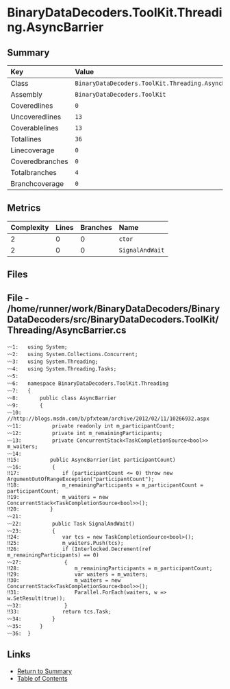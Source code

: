 ﻿# BinaryDataDecoders.ToolKit.Threading.AsyncBarrier

## Summary

| Key             | Value                                               |
| :-------------- | :-------------------------------------------------- |
| Class           | `BinaryDataDecoders.ToolKit.Threading.AsyncBarrier` |
| Assembly        | `BinaryDataDecoders.ToolKit`                        |
| Coveredlines    | `0`                                                 |
| Uncoveredlines  | `13`                                                |
| Coverablelines  | `13`                                                |
| Totallines      | `36`                                                |
| Linecoverage    | `0`                                                 |
| Coveredbranches | `0`                                                 |
| Totalbranches   | `4`                                                 |
| Branchcoverage  | `0`                                                 |

## Metrics

| Complexity | Lines | Branches | Name            |
| :--------- | :---- | :------- | :-------------- |
| 2          | 0     | 0        | `ctor`          |
| 2          | 0     | 0        | `SignalAndWait` |

## Files

## File - /home/runner/work/BinaryDataDecoders/BinaryDataDecoders/src/BinaryDataDecoders.ToolKit/Threading/AsyncBarrier.cs

```CSharp
〰1:   using System;
〰2:   using System.Collections.Concurrent;
〰3:   using System.Threading;
〰4:   using System.Threading.Tasks;
〰5:   
〰6:   namespace BinaryDataDecoders.ToolKit.Threading
〰7:   {
〰8:       public class AsyncBarrier
〰9:       {
〰10:      //http://blogs.msdn.com/b/pfxteam/archive/2012/02/11/10266932.aspx
〰11:          private readonly int m_participantCount;
〰12:          private int m_remainingParticipants;
〰13:          private ConcurrentStack<TaskCompletionSource<bool>> m_waiters;
〰14:  
‼15:          public AsyncBarrier(int participantCount)
〰16:          {
‼17:              if (participantCount <= 0) throw new ArgumentOutOfRangeException("participantCount");
‼18:              m_remainingParticipants = m_participantCount = participantCount;
‼19:              m_waiters = new ConcurrentStack<TaskCompletionSource<bool>>();
‼20:          }
〰21:  
〰22:          public Task SignalAndWait()
〰23:          {
‼24:              var tcs = new TaskCompletionSource<bool>();
‼25:              m_waiters.Push(tcs);
‼26:              if (Interlocked.Decrement(ref m_remainingParticipants) == 0)
〰27:              {
‼28:                  m_remainingParticipants = m_participantCount;
‼29:                  var waiters = m_waiters;
‼30:                  m_waiters = new ConcurrentStack<TaskCompletionSource<bool>>();
‼31:                  Parallel.ForEach(waiters, w => w.SetResult(true));
〰32:              }
‼33:              return tcs.Task;
〰34:          }
〰35:      }
〰36:  }
```

## Links

* [Return to Summary](Summary.md)
* [Table of Contents](../TOC.md)

